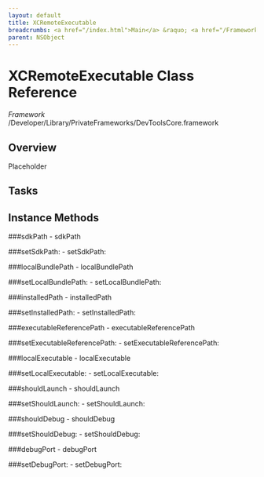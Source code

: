 ```yaml
---
layout: default
title: XCRemoteExecutable
breadcrumbs: <a href="/index.html">Main</a> &raquo; <a href="/Frameworks.html">Framework</a> &raquo; <a href="/Frameworks/DevToolsCore.html">DevToolsCore</a> &raquo; XCRemoteExecutable
parent: NSObject 
---
```

# XCRemoteExecutable Class Reference

*Framework* /Developer/Library/PrivateFrameworks/DevToolsCore.framework

## Overview

Placeholder

## Tasks

## Instance Methods

<a name="-sdkPath"></a>
###sdkPath
    - sdkPath

<a name="-setSdkPath:"></a>
###setSdkPath:
    - setSdkPath:

<a name="-localBundlePath"></a>
###localBundlePath
    - localBundlePath

<a name="-setLocalBundlePath:"></a>
###setLocalBundlePath:
    - setLocalBundlePath:

<a name="-installedPath"></a>
###installedPath
    - installedPath

<a name="-setInstalledPath:"></a>
###setInstalledPath:
    - setInstalledPath:

<a name="-executableReferencePath"></a>
###executableReferencePath
    - executableReferencePath

<a name="-setExecutableReferencePath:"></a>
###setExecutableReferencePath:
    - setExecutableReferencePath:

<a name="-localExecutable"></a>
###localExecutable
    - localExecutable

<a name="-setLocalExecutable:"></a>
###setLocalExecutable:
    - setLocalExecutable:

<a name="-shouldLaunch"></a>
###shouldLaunch
    - shouldLaunch

<a name="-setShouldLaunch:"></a>
###setShouldLaunch:
    - setShouldLaunch:

<a name="-shouldDebug"></a>
###shouldDebug
    - shouldDebug

<a name="-setShouldDebug:"></a>
###setShouldDebug:
    - setShouldDebug:

<a name="-debugPort"></a>
###debugPort
    - debugPort

<a name="-setDebugPort:"></a>
###setDebugPort:
    - setDebugPort:

